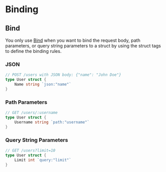 # Binding

## Bind
You only use [Bind](/guide/context#bind) when you want to bind the request body, path parameters, or query string parameters to a struct by using the struct tags to define the binding rules.
### JSON
``` go
// POST /users with JSON body: {"name": "John Doe"}
type User struct {
    Name string `json:"name"`
}
```

### Path Parameters
``` go
// GET /users/:username
type User struct {
    Username string `path:"username"`
}
```

### Query String Parameters
``` go
// GET /users?limit=10
type User struct {
    Limit int `query:"limit"`
}
```